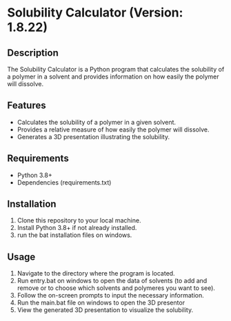 # Solubility Calculator (Version: 1.8.22)

## Description

The Solubility Calculator is a Python program that calculates the solubility of a polymer in a solvent and provides information on how easily the polymer will dissolve.

## Features

- Calculates the solubility of a polymer in a given solvent.
- Provides a relative measure of how easily the polymer will dissolve.
- Generates a 3D presentation illustrating the solubility.

## Requirements

- Python 3.8+
- Dependencies (requirements.txt)

## Installation

1. Clone this repository to your local machine.
2. Install Python 3.8+ if not already installed.
3. run the bat installation files on windows.


## Usage

1. Navigate to the directory where the program is located.
2. Run entry.bat on windows to open the data of solvents (to add and remove or to choose which solvents and polymeres you want to see).
3. Follow the on-screen prompts to input the necessary information.
4. Run the main.bat file on windows to open the 3D presentor
5. View the generated 3D presentation to visualize the solubility.


